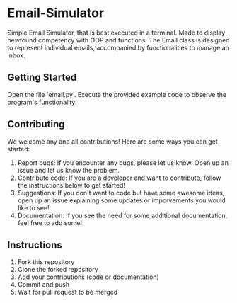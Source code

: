 # Email-Simulator
Simple Email Simulator, that is best executed in a terminal. Made to display newfound competency with OOP and functions. The Email class is designed to represent individual emails, accompanied by functionalities to manage an inbox.

## Getting Started 
Open the file 'email.py'.
Execute the provided example code to observe the program's functionality.

## Contributing
We welcome any and all contributions! Here are some ways you can get started:
1. Report bugs: If you encounter any bugs, please let us know. Open up an issue and let us know the problem.
2. Contribute code: If you are a developer and want to contribute, follow the instructions below to get started!
3. Suggestions: If you don't want to code but have some awesome ideas, open up an issue explaining some updates or imporvements you would like to see!
4. Documentation: If you see the need for some additional documentation, feel free to add some!

## Instructions
1. Fork this repository
2. Clone the forked repository
3. Add your contributions (code or documentation)
4. Commit and push
5. Wait for pull request to be merged
